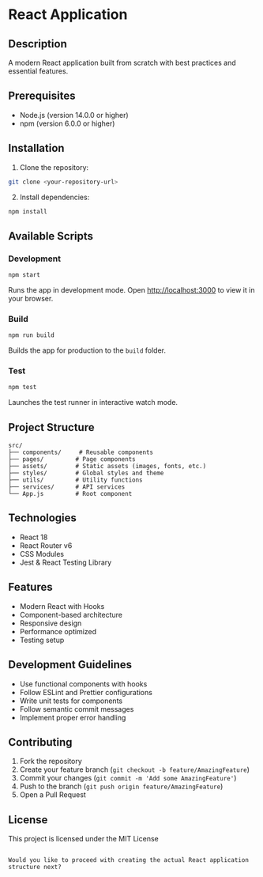 
# React Application

## Description
A modern React application built from scratch with best practices and essential features.

## Prerequisites
- Node.js (version 14.0.0 or higher)
- npm (version 6.0.0 or higher)

## Installation
1. Clone the repository:
```bash
git clone <your-repository-url>
```

2. Install dependencies:
```bash
npm install
```

## Available Scripts

### Development
```bash
npm start
```
Runs the app in development mode. Open [http://localhost:3000](http://localhost:3000) to view it in your browser.

### Build
```bash
npm run build
```
Builds the app for production to the `build` folder.

### Test
```bash
npm test
```
Launches the test runner in interactive watch mode.

## Project Structure
```plaintext
src/
├── components/     # Reusable components
├── pages/         # Page components
├── assets/        # Static assets (images, fonts, etc.)
├── styles/        # Global styles and theme
├── utils/         # Utility functions
├── services/      # API services
└── App.js         # Root component
```

## Technologies
- React 18
- React Router v6
- CSS Modules
- Jest & React Testing Library

## Features
- Modern React with Hooks
- Component-based architecture
- Responsive design
- Performance optimized
- Testing setup

## Development Guidelines
- Use functional components with hooks
- Follow ESLint and Prettier configurations
- Write unit tests for components
- Follow semantic commit messages
- Implement proper error handling

## Contributing
1. Fork the repository
2. Create your feature branch (`git checkout -b feature/AmazingFeature`)
3. Commit your changes (`git commit -m 'Add some AmazingFeature'`)
4. Push to the branch (`git push origin feature/AmazingFeature`)
5. Open a Pull Request

## License
This project is licensed under the MIT License
```

Would you like to proceed with creating the actual React application structure next?
